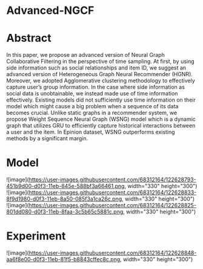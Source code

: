 # Advanced-NGCF

# Abstract
In this paper, we propose an advanced version of Neural Graph Collaborative Filtering in the perspective of time sampling. At first, by using side information such as social relationships and item ID, we suggest an advanced version of Heterogeneous Graph Neural Recommender (HGNR). Moreover, we adopted Agglomerative
clustering methodology to effectively capture user’s group information. In the case where side information as social data is unobtainable, we instead made use of time information effectively. Existing models did not sufficiently use time information on their model which might cause a big problem when a sequence of its data becomes crucial. Unlike static graphs in a recommender system, we propose Weight Sequence Neural Graph (WSNG) model which is a dynamic graph that utilizes GRU to efficiently capture historical interactions between a user and the item. In Epinion dataset, WSNG outperforms existing methods by a significant margin.

# Model
![image](https://user-images.githubusercontent.com/68312164/122628793-451b9d00-d0f3-11eb-845e-588bf3a66461.png, width="330" height="300")
![image](https://user-images.githubusercontent.com/68312164/122628833-8f9d1980-d0f3-11eb-8a50-085f3a1ca26c.png, width="330" height="300")
![image](https://user-images.githubusercontent.com/68312164/122628825-801dd080-d0f3-11eb-8faa-3c5b65c5881c.png, width="330" height="300")

# Experiment
![image](https://user-images.githubusercontent.com/68312164/122628848-aa6f8e00-d0f3-11eb-81f5-b8843cffec8c.png, width="330" height="300")


